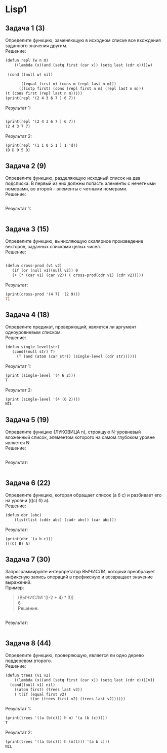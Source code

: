 # Lisp1
Задача 1 (3)  
---------  
Определите функцию, заменяющую в исходном списке все вхождения заданного значения другим.  
Решение:  
```diff
(defun repl (w n m)
    ((lambda (x)(and (setq first (car x)) (setq last (cdr x))))w)
    
 (cond ((null w) nil)
    
       ((equal first n) (cons m (repl last n m)))
      ((listp first) (cons (repl first n m) (repl last n m)))
(t (cons first (repl last n m)))))
(print(repl '(2 4 3 6 7 ) 6 7))
```   
Результат 1:  
```diff

(print(repl '(2 4 3 6 7 ) 6 7)) 
(2 4 3 7 7)
```   
Результат 2:  
```diff
(print(repl '(1 1 0 5 1 ) 1 'd))  
(D D 0 5 D) 
``` 

Задача 2 (9)  
--------------  
Определите функцию, разделяющую исходный список на два подсписка. В первый из них должны попасть элементы с нечетными номерами, во второй - элементы с четными номерами.  
Решение:  
```diff  

```   
Результат 1:  
```diff  

```  
Задача 3 (15)  
-----------------  

Определите функцию, вычисляющую скалярное произведение векторов, заданных списками целых чисел.  
Решение:  
```diff

(defun cross-prod (v1 v2)
   (if (or (null v1)(null v2)) 0   
   (+ (* (car v1) (car v2)) ( cross-prod(cdr v1) (cdr v2)))))
```   
Результат:  
```diff
(print(cross-prod '(4 7) '(2 9)))  
71
```   
Задача 4 (18)  
----------------
Определите предикат, проверяющий, является ли аргумент одноуровневым списком.  
Решение:  
```diff  
(defun single-level(str)
   (cond((null str) T)
     (T (and (atom (car str)) (single-level (cdr str))))))

```  
Результат 1:  
```diff  
(print (single-level '(4 6 2)))  
T
```   
Результат 2:  
```diff  
(print (single-level '(4 (6 2))))  
NIL
``` 
Задача 5 (19)  
--------------------
Определите функцию (ЛУКОВИЦА n), строящую N-уровневый вложенный список, элементом которого на самом глубоком уровне является N.  
Решение:  
```diff

```  
Результат:  
```diff

``` 
Задача 6 (22)  
----------------   
Определите функцию, которая обращает список (а б с) и разбивает его на уровни (((с) б) а).  
Решение:  
```diff
(defun obr (abc)
	(list(list (cddr abc) (cadr abc)) (car abc)))
```  
Результат:  
```diff
(print(obr `(a b c)))  
(((C) B) A)

```
Задача 7 (30)  
---------------  
Запрограммируйте интерпретатор ВЫЧИСЛИ, который преобразует инфиксную запись операций в префиксную и возвращает значение выражений.  
Пример:  
>(ВЫЧИСЛИ '((-2 + 4) * 3))  
6  
Решение:  
```diff

```   
Результат:  
```diff

``` 

Задача 8 (44)  
---------------  
Определите функцию, проверяющую, является ли одно дерево поддеревом второго.  
Решение:  
```diff
(defun trees (v1 v2)
    ((lambda (x)(and (setq first (car x)) (setq last (cdr x))))v1)
  (cond((null v1) nil)
    ((atom first) (trees last v2))
    ( t(if (equal first v2) 
           t(or (trees first v2) (trees last v2))))))
```  
Результат 1:  
```diff
(print(trees '((a (b(c))) h m) '(a (b (c)))))  
T
```  
Результат 2:  
```diff
(print(trees '((a (b(c))) h (m(l))) '(a b c)))  
NIL
``` 
